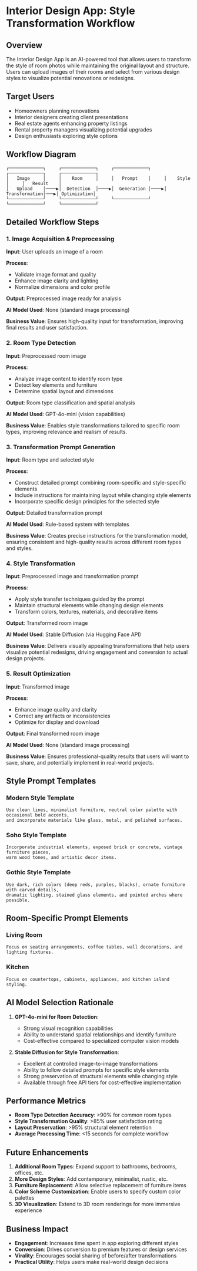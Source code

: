# Interior Design App: Style Transformation Workflow

## Overview

The Interior Design App is an AI-powered tool that allows users to transform the style of room photos while maintaining the original layout and structure. Users can upload images of their rooms and select from various design styles to visualize potential renovations or redesigns.

## Target Users

- Homeowners planning renovations
- Interior designers creating client presentations
- Real estate agents enhancing property listings
- Rental property managers visualizing potential upgrades
- Design enthusiasts exploring style options

## Workflow Diagram

```
┌─────────────┐     ┌─────────────┐     ┌─────────────┐     ┌─────────────┐     ┌─────────────┐
│   Image     │     │    Room     │     │   Prompt    │     │    Style    │     │   Result    │
│   Upload    │────▶│  Detection  │────▶│  Generation │────▶│ Transformation│───▶│ Optimization│
└─────────────┘     └─────────────┘     └─────────────┘     └─────────────┘     └─────────────┘
```

## Detailed Workflow Steps

### 1. Image Acquisition & Preprocessing

**Input**: User uploads an image of a room

**Process**:
- Validate image format and quality
- Enhance image clarity and lighting
- Normalize dimensions and color profile

**Output**: Preprocessed image ready for analysis

**AI Model Used**: None (standard image processing)

**Business Value**: Ensures high-quality input for transformation, improving final results and user satisfaction.

### 2. Room Type Detection

**Input**: Preprocessed room image

**Process**:
- Analyze image content to identify room type
- Detect key elements and furniture
- Determine spatial layout and dimensions

**Output**: Room type classification and spatial analysis

**AI Model Used**: GPT-4o-mini (vision capabilities)

**Business Value**: Enables style transformations tailored to specific room types, improving relevance and realism of results.

### 3. Transformation Prompt Generation

**Input**: Room type and selected style

**Process**:
- Construct detailed prompt combining room-specific and style-specific elements
- Include instructions for maintaining layout while changing style elements
- Incorporate specific design principles for the selected style

**Output**: Detailed transformation prompt

**AI Model Used**: Rule-based system with templates

**Business Value**: Creates precise instructions for the transformation model, ensuring consistent and high-quality results across different room types and styles.

### 4. Style Transformation

**Input**: Preprocessed image and transformation prompt

**Process**:
- Apply style transfer techniques guided by the prompt
- Maintain structural elements while changing design elements
- Transform colors, textures, materials, and decorative items

**Output**: Transformed room image

**AI Model Used**: Stable Diffusion (via Hugging Face API)

**Business Value**: Delivers visually appealing transformations that help users visualize potential redesigns, driving engagement and conversion to actual design projects.

### 5. Result Optimization

**Input**: Transformed image

**Process**:
- Enhance image quality and clarity
- Correct any artifacts or inconsistencies
- Optimize for display and download

**Output**: Final transformed room image

**AI Model Used**: None (standard image processing)

**Business Value**: Ensures professional-quality results that users will want to save, share, and potentially implement in real-world projects.

## Style Prompt Templates

### Modern Style Template
```
Use clean lines, minimalist furniture, neutral color palette with occasional bold accents, 
and incorporate materials like glass, metal, and polished surfaces.
```

### Soho Style Template
```
Incorporate industrial elements, exposed brick or concrete, vintage furniture pieces, 
warm wood tones, and artistic decor items.
```

### Gothic Style Template
```
Use dark, rich colors (deep reds, purples, blacks), ornate furniture with carved details, 
dramatic lighting, stained glass elements, and pointed arches where possible.
```

## Room-Specific Prompt Elements

### Living Room
```
Focus on seating arrangements, coffee tables, wall decorations, and lighting fixtures.
```

### Kitchen
```
Focus on countertops, cabinets, appliances, and kitchen island styling.
```

## AI Model Selection Rationale

1. **GPT-4o-mini for Room Detection**:
   - Strong visual recognition capabilities
   - Ability to understand spatial relationships and identify furniture
   - Cost-effective compared to specialized computer vision models

2. **Stable Diffusion for Style Transformation**:
   - Excellent at controlled image-to-image transformations
   - Ability to follow detailed prompts for specific style elements
   - Strong preservation of structural elements while changing style
   - Available through free API tiers for cost-effective implementation

## Performance Metrics

- **Room Type Detection Accuracy**: >90% for common room types
- **Style Transformation Quality**: >85% user satisfaction rating
- **Layout Preservation**: >95% structural element retention
- **Average Processing Time**: <15 seconds for complete workflow

## Future Enhancements

1. **Additional Room Types**: Expand support to bathrooms, bedrooms, offices, etc.
2. **More Design Styles**: Add contemporary, minimalist, rustic, etc.
3. **Furniture Replacement**: Allow selective replacement of furniture items
4. **Color Scheme Customization**: Enable users to specify custom color palettes
5. **3D Visualization**: Extend to 3D room renderings for more immersive experience

## Business Impact

- **Engagement**: Increases time spent in app exploring different styles
- **Conversion**: Drives conversion to premium features or design services
- **Virality**: Encourages social sharing of before/after transformations
- **Practical Utility**: Helps users make real-world design decisions 